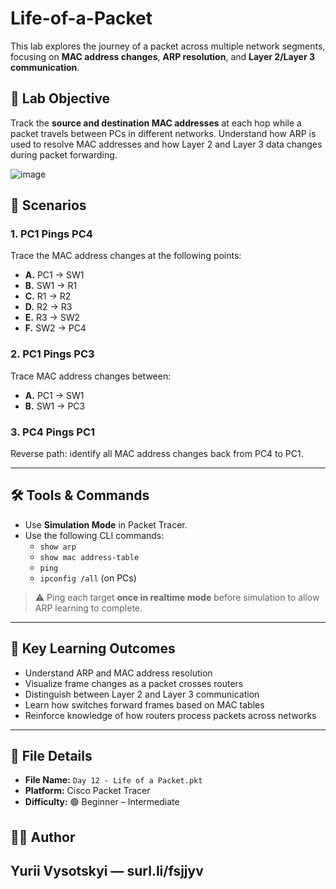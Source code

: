 # Life-of-a-Packet
This lab explores the journey of a packet across multiple network segments, focusing on **MAC address changes**, **ARP resolution**, and **Layer 2/Layer 3 communication**.
## 🎯 Lab Objective

Track the **source and destination MAC addresses** at each hop while a packet travels between PCs in different networks. Understand how ARP is used to resolve MAC addresses and how Layer 2 and Layer 3 data changes during packet forwarding.

![image](https://github.com/user-attachments/assets/669efab9-cbf3-4c75-a6af-7d5427a79fc8)


## 🧪 Scenarios

### 1. PC1 Pings PC4
Trace the MAC address changes at the following points:
- **A.** PC1 → SW1
- **B.** SW1 → R1
- **C.** R1 → R2
- **D.** R2 → R3
- **E.** R3 → SW2
- **F.** SW2 → PC4

### 2. PC1 Pings PC3
Trace MAC address changes between:
- **A.** PC1 → SW1
- **B.** SW1 → PC3

### 3. PC4 Pings PC1
Reverse path: identify all MAC address changes back from PC4 to PC1.

---

## 🛠️ Tools & Commands

- Use **Simulation Mode** in Packet Tracer.
- Use the following CLI commands:
  - `show arp`
  - `show mac address-table`
  - `ping`
  - `ipconfig /all` (on PCs)

> ⚠️ Ping each target **once in realtime mode** before simulation to allow ARP learning to complete.

---

## 🧠 Key Learning Outcomes

- Understand ARP and MAC address resolution
- Visualize frame changes as a packet crosses routers
- Distinguish between Layer 2 and Layer 3 communication
- Learn how switches forward frames based on MAC tables
- Reinforce knowledge of how routers process packets across networks

---

## 📁 File Details

- **File Name:** `Day 12 - Life of a Packet.pkt`
- **Platform:** Cisco Packet Tracer
- **Difficulty:** 🟢 Beginner – Intermediate

## 👨‍💻 Author

Yurii Vysotskyi — surl.li/fsjjyv
---

